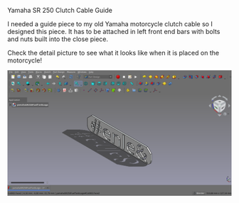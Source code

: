 Yamaha SR 250 Clutch Cable Guide

I needed a guide piece to my old Yamaha motorcycle clutch cable so I designed this piece. It has to be attached in left front end bars with bolts and nuts built into the close piece.

Check the detail picture to see what it looks like when it is placed on the motorcycle!

![alt text](https://github.com/Imejpul/3DPrinting/blob/main/16_FuelTankLogoSR/SR250FuelTankLogo.png "FreeCad View")
